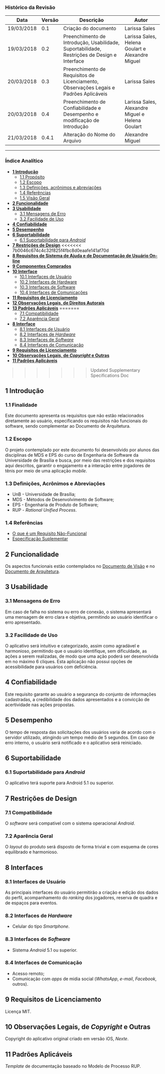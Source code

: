 ### Histórico da Revisão
| Data | Versão | Descrição | Autor |
|---|---|---|---|
| 19/03/2018 | 0.1 | Criação do documento | Larissa Sales |
| 19/03/2018 | 0.2 | Preenchimento de Introdução, Usabilidade, Suportabilidade, Restrições de Design e Interface | Larissa Sales, Helena Goulart e Alexandre Miguel |
| 20/03/2018 | 0.3 | Preenchimento de Requisitos de Licenciamento, Observações Legais e Padrões Aplicáveis | Larissa Sales |
| 20/03/2018 | 0.4 | Preenchimento de Confiabilidade e Desempenho e modificação de Introdução | Larissa Sales, Alexandre Miguel e Helena Goulart |
| 21/03/2018 | 0.4.1 | Alteração do Nome do Arquivo | Alexandre Miguel |

-------------------------------------------------------------------------------------------------

### Índice Analítico
* [**1 Introdução**](#1-Introdução)
  * [1.1 Propósito](#11-Propósito)
  * [1.2 Escopo](#12-Escopo)
  * [1.3 Definições, acrônimos e abreviações](#13-Definições,-acrônimos-e-abreviações)
  * [1.4 Referências](#14-Referências)
  * [1.5 Visão Geral](#15-Visão-geral)
* [**2 Funcionalidade**](#2-Funcionalidade)
* [**3 Usabilidade**](#3-Usabilidade)
  * [3.1 Mensagens de Erro](#31-Mensagens-de-Erro)
  * [3.2 Facilidade de Uso](#32-Facilidade-de-Uso)
* [**4 Confiabilidade**](#4-Confiabilidade)
* [**5 Desempenho**](#5-Desempenho)
* [**6 Suportabilidade**](#6-Restrições)
  * [6.1 Suportabilidade para _Android_](#61-Suportabilidade-para-_Android_)
* [**7 Restrições de Design**](#7-Restrições-de-Design)
<<<<<<< 7b0046c674c4c32f825f4fbc8d0eaafe141af70d
* [**8 Requisitos de Sistema de Ajuda e de Documentação de Usuário On-line**](#8-Requisitos-de-Sistema-de-Ajuda-e-de-Documentação-de-Usuário-On-line)
* [**9 Componentes Comprados**](#9-Componentes-Comprados)
* [**10 Interface**](#10-Interface)
    * [10.1	Interfaces de Usuário](#101-Interfaces-de-Usuário)
    * [10.2	Interfaces de Hardware](#102-Interfaces-de-Hardware)
    * [10.3 Interfaces de Software](#103-Interfaces-de-Software)
    * [10.4 Interfaces de Comunicações](#104-Interfaces-de-Comunicações)
* [**11	Requisitos de Licenciamento**](#11-Requisitos-de-Licenciamento)
* [**12	Observações Legais, de Direitos Autorais**](#12-Observações-Legais-de-Direitos-Autorais)
* [**13	Padrões Aplicáveis**](#13-Padrões-Aplicáveis)
=======
  * [7.1 Compatibilidade](#71-Compatibilidade)
  * [7.2 Aparência Geral](#72-Aparência-Geral)
* [**8 Interface**](#8-Interface)
    * [8.1 Interfaces de Usuário](#81-Interfaces-de-Usuário)
    * [8.2 Interfaces de _Hardware_](#82-Interfaces-de-_Hardware_)
    * [8.3 Interfaces de _Software_](#83-Interfaces-de-_Software_)
    * [8.4 Interfaces de Comunicação](#84-Interfaces-de-Comunicação)
* [**9	Requisitos de Licenciamento**](#9-Requisitos-de-Licenciamento)
* [**10	Observações Legais, de _Copyright_ e Outras**](#10-Observações-Legais,-de-_Copyright_-e-Outras)
* [**11	Padrões Aplicáveis**](#11-Padrões-Aplicáveis)
>>>>>>> Updated Supplementary Specifications Doc


## 1 Introdução

### 1.1 Finalidade

Este documento apresenta os requisitos que não estão relacionados diretamente ao usuário, especificando os requisitos não funcionais do software, sendo complementar ao Documento de Arquitetura.

### 1.2 Escopo

O projeto contemplado por este documento foi desenvolvido por alunos das disciplinas de MDS e EPS do curso de Engenharia de Software da Universidade de Brasília e busca, por meio das restrições e dos requisitos aqui descritos, garantir o engajamento e a interação entre jogadores de tênis por meio de uma aplicação _mobile_.

### 1.3 Definições, Acrônimos e Abreviações   

  - UnB - Universidade de Brasília;
  - MDS - Métodos de Desenvolvimento de Software;
  - EPS - Engenharia de Produto de Software;
  - RUP - _Rational Unified Process_.

### 1.4 Referências
* [O que é um Requisito Não-Funcional](http://www.ateomomento.com.br/o-que-e-um-requisito-nao-funcional/)
* [Especificação Suplementar](http://www.funpar.ufpr.br:8080/rup/webtmpl/templates/req/rup_sspec.htm)

## 2 Funcionalidade

Os aspectos funcionais estão contemplados no [Documento de Visão]() e no [Documento de Arquitetura]().

## 3 Usabilidade

### 3.1 Mensagens de Erro

Em caso de falha no sistema ou erro de conexão, o sistema apresentará uma mensagem de erro clara e objetiva, permitindo ao usuário identificar o erro apresentado.

### 3.2 Facilidade de Uso

O aplicativo será intuitivo e categorizado, assim como agradável e harmonioso, permitindo que o usuário identifique, sem dificuldade, as ações a serem realizadas, de modo que uma ação poderá ser desenvolvida em no máximo 6 cliques. Esta aplicação não possui opções de acessibilidade para usuários com deficiência.

## 4 Confiabilidade

Este requisito garante ao usuário a segurança do conjunto de informações cadastradas, a credibilidade dos dados apresentados e a convicção de acertividade nas ações propostas.

## 5 Desempenho

O tempo de resposta das solicitações dos usuários varia de acordo com o servidor utilizado, atingindo um tempo médio de 5 segundos. Em caso de erro interno, o usuário será notificado e o aplicativo será reiniciado.

## 6 Suportabilidade

### 6.1 Suportabilidade para _Android_

O aplicativo terá suporte para Android 5.1 ou superior.

## 7 Restrições de Design

### 7.1 Compatibilidade

O _software_ será compatível com o sistema operacional _Android_.

### 7.2 Aparência Geral

O _layout_ do produto será disposto de forma trivial e com esquema de cores equilibrado e harmonioso.

## 8  Interfaces            

### 8.1 Interfaces de Usuário  

As principais interfaces do usuário permitirão a criação e edição dos dados do perfil, acompanhamento do _ranking_ dos jogadores, reserva de quadra e de espaços para eventos.

### 8.2 Interfaces de _Hardware_

- Celular do tipo _Smartphone_.

### 8.3 Interfaces de _Software_  

- Sistema _Android_ 5.1 ou superior.

### 8.4 Interfaces de Comunicação

- Acesso remoto;
- Comunicação com _apps_ de midia social (_WhatsApp_, _e-mail_, _Facebook_, outros).

## 9 Requisitos de Licenciamento  

Licença MIT.

## 10 Observações Legais, de _Copyright_ e Outras

Copyright do aplicativo original criado em versão iOS, _Nexte_.

## 11 Padrões Aplicáveis

_Template_ de documentação baseado no Modelo de Processo RUP.
